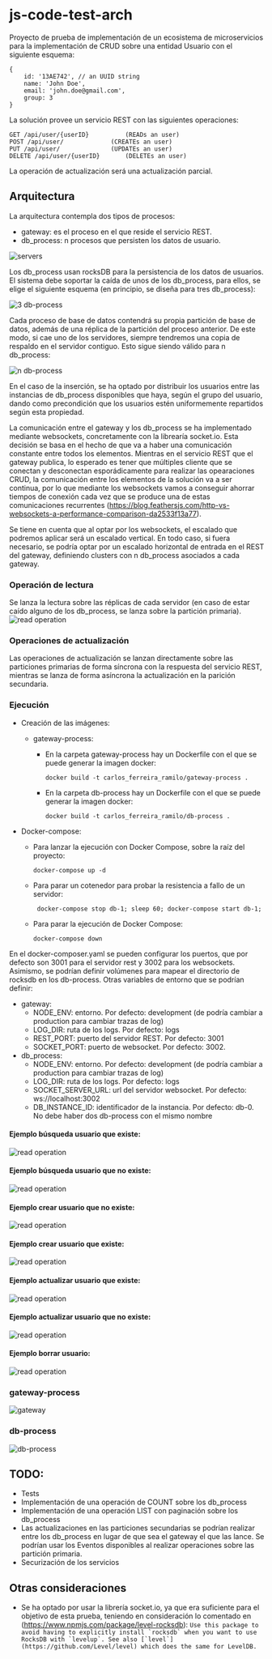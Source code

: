 # js-code-test-arch

Proyecto de prueba de implementación de un ecosistema de microservicios para la implementación de CRUD sobre una entidad Usuario con el siguiente esquema:
``` 
{
    id: '13AE742', // an UUID string
    name: 'John Doe',
    email: 'john.doe@gmail.com',
    group: 3
}
```
La solución provee un servicio REST con las siguientes operaciones:
```
GET /api/user/{userID} 			(READs an user)
POST /api/user/ 			(CREATEs an user)
PUT /api/user/ 				(UPDATEs an user) 
DELETE /api/user/{userID} 		(DELETEs an user)
```

La operación de actualización será una actualización parcial.

## Arquitectura

La arquitectura contempla dos tipos de procesos:

 - gateway: es el proceso en el que reside el servicio REST.
 - db_process: n procesos que persisten los datos de usuario.

![servers](resources/images/servers.png)

Los db_process usan rocksDB para la persistencia de los datos de usuarios. El sistema debe soportar la caída de unos de los db_process, para ellos, se elige el siguiente esquema (en principio, se diseña para tres db_process):

![3 db-process](resources/images/dbschema.png)

Cada proceso de base de datos contendrá su propia partición de base de datos, además de una réplica de la partición del proceso anterior. De este modo, si cae uno de los servidores, siempre tendremos una copia de respaldo en el servidor contiguo. Esto sigue siendo válido para n db_process:

![n db-process](resources/images/dbscheman.png)

En el caso de la inserción, se ha optado por distribuir los usuarios entre las instancias de db_process disponibles que haya, según el grupo del usuario, dando como precondición que los usuarios estén uniformemente repartidos según esta propiedad.

La comunicación entre el gateway y los db_process se ha implementado mediante websockets, concretamente con la librearía socket.io. Esta decisión se basa en el hecho de que va a haber una comunicación constante entre todos los elementos. Mientras en el servicio REST que el gateway publica, lo esperado es tener que múltiples cliente que se conectan y desconectan esporádicamente para realizar las opearaciones CRUD, la comunicación entre los elementos de la solución va a ser continua, por lo que mediante los websockets vamos a conseguir ahorrar tiempos de conexión cada vez que se produce una de estas comunicaciones recurrentes (https://blog.feathersjs.com/http-vs-websockets-a-performance-comparison-da2533f13a77).

Se tiene en cuenta que al optar por los websockets, el escalado que podremos aplicar será un escalado vertical. En todo caso, si fuera necesario, se podría optar por un escalado horizontal de entrada en el REST del gateway, definiendo clusters con n db_process asociados a cada gateway.

### Operación de lectura
Se lanza la lectura sobre las réplicas de cada servidor (en caso de estar caído alguno de los db_process, se lanza sobre la partición primaria).
![read operation](resources/images/dbschemaread.png)

### Operaciones de actualización
Las operaciones de actualización se lanzan directamente sobre las particiones primarias de forma síncrona con la respuesta del servicio REST, mientras se lanza de forma asíncrona la actualización en la parición secundaria.

### Ejecución

 - Creación de las imágenes:
	 - gateway-process:
		 - En la carpeta gateway-process hay un Dockerfile con el que se puede generar la imagen docker:

			```docker build -t carlos_ferreira_ramilo/gateway-process . ```

		- En la carpeta db-process hay un Dockerfile con el que se puede generar la imagen docker:

			```docker build -t carlos_ferreira_ramilo/db-process .```

- Docker-compose:
	- Para lanzar la ejecución con Docker Compose, sobre la raíz del proyecto:

		``` docker-compose up -d ```
			
	- Para parar un cotenedor para probar la resistencia a fallo de un servidor:

		``` docker-compose stop db-1; sleep 60; docker-compose start db-1;```
				
	- Para parar la ejecución de Docker Compose:
		
		``` docker-compose down ``` 

En el docker-composer.yaml se pueden configurar los puertos, que por defecto son 3001 para el servidor rest y 3002 para los websockets. Asimismo, se podrían definir volúmenes para mapear el directorio de rocksdb en los db-process. Otras variables de entorno que se podrían definir:

 - gateway:
	 - NODE_ENV: entorno. Por defecto: development (de podría cambiar a production para cambiar trazas de log)
	 - LOG_DIR: ruta de los logs. Por defecto: logs
	 - REST_PORT: puerto del servidor REST. Por defecto: 3001
	 - SOCKET_PORT: puerto de websocket. Por defecto: 3002.
 - db_process:
	 - NODE_ENV: entorno. Por defecto: development (de podría cambiar a production para cambiar trazas de log)
	 - LOG_DIR: ruta de los logs. Por defecto: logs
	 - SOCKET_SERVER_URL: url del servidor websocket. Por defecto: ws://localhost:3002
	 - DB_INSTANCE_ID: identificador de la instancia. Por defecto: db-0. No debe haber dos db-process con el mismo nombre

#### Ejemplo búsqueda usuario que existe:
![read operation](resources/images/readok.png)
#### Ejemplo búsqueda usuario que no existe:
![read operation](resources/images/readnok.png)
#### Ejemplo crear usuario que no existe:
![read operation](resources/images/createok.png)
#### Ejemplo crear usuario que existe:
![read operation](resources/images/createnok.png)
#### Ejemplo actualizar usuario que existe:
![read operation](resources/images/updateok.png)
#### Ejemplo actualizar usuario que no existe:
![read operation](resources/images/updatenok.png)
#### Ejemplo borrar usuario:
![read operation](resources/images/delete.png)

### gateway-process
![gateway](resources/images/gatewaytree.png)

### db-process
![db-process](resources/images/treedbprocess.png)
        
## TODO:

 - Tests
 - Implementación de una operación de COUNT sobre los db_process
 - Implementación de una operación LIST con paginación sobre los db_process
 - Las actualizaciones en las particiones secundarias se podrían realizar entre los db_process en lugar de que sea el gateway el que las lance. Se podrían usar los Eventos disponibles al realizar operaciones sobre las partición primaria.
 - Securización de los servicios

## Otras consideraciones

 - Se ha optado por usar la librería socket.io, ya que era suficiente para el objetivo de esta prueba, teniendo en consideración lo comentado en (https://www.npmjs.com/package/level-rocksdb):
```Use this package to avoid having to explicitly install `rocksdb` when you want to use RocksDB with `levelup`. See also [`level`](https://github.com/Level/level) which does the same for LevelDB.```
 
